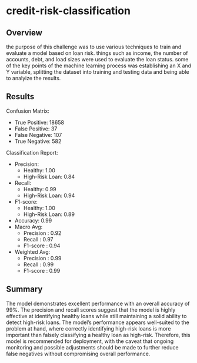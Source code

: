# credit-risk-classification
Overview
-
the purpose of this challenge was to use various techniques to train and evaluate a model based on loan risk. things such as income, the number of accounts, debt, and load sizes were used to evaluate the loan status. some of the key points of the machine learning process was establishing an X and Y variable, splitting the dataset into training and testing data and being able to analyize the results.

Results
-
Confusion Matrix:
- True Positive: 18658
- False Positive: 37
- False Negative: 107
- True Negative: 582

Classification Report:
- Precision:
  - Healthy: 1.00
  - High-Risk Loan: 0.84
- Recall:
  - Healthy: 0.99
  - High-Risk Loan: 0.94
- F1-score:
  - Healthy: 1.00
  - High-Risk Loan: 0.89
- Accuracy: 0.99
- Macro Avg:
  - Precision : 0.92
  - Recall : 0.97
  - F1-score : 0.94
- Weighted Avg:
  - Precision : 0.99
  - Recall : 0.99
  - F1-score : 0.99

Summary
-
The model demonstrates excellent performance with an overall accuracy of 99%. The precision and recall scores suggest that the model is highly effective at identifying healthy loans while still maintaining a solid ability to detect high-risk loans. The model’s performance appears well-suited to the problem at hand, where correctly identifying high-risk loans is more important than falsely classifying a healthy loan as high-risk. Therefore, this model is recommended for deployment, with the caveat that ongoing monitoring and possible adjustments should be made to further reduce false negatives without compromising overall performance.
